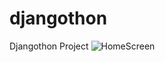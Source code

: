 # djangothon
Djangothon Project
![HomeScreen](https://github.com/rahul1809/djangothon/blob/master/Screenshot%20from%202018-11-18%2010-51-29.png)
